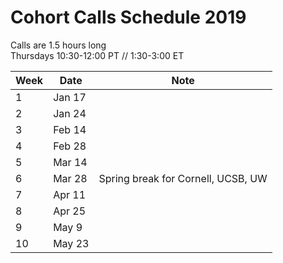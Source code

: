 # Cohort Calls Schedule 2019

Calls are 1.5 hours long   
Thursdays 10:30-12:00 PT // 1:30-3:00 ET  

| Week | Date | Note |
|------|------|------|
|1| Jan 17 | |
|2| Jan 24 | | *Rescheduled from Jan 31 due to conflict*
|3| Feb 14 | |
|4| Feb 28 | |
|5| Mar 14 | |
|6| Mar 28 | Spring break for Cornell, UCSB, UW | 
|7| Apr 11 | |
|8| Apr 25 | |
|9| May 9 | |
|10| May 23 | |
